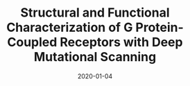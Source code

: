 ---
title: "Structural and Functional Characterization of G Protein-Coupled Receptors with Deep Mutational Scanning"
date: '2020-01-04'
authors: "Jones EM, Lubock NB, Venkatakrishnan AJ, Wang J, Tseng AM, Paggi JM, Latorraca NR, Cancilla D, Satyadi M, Davis JE, Babu MM, Dror RO, Kosuri S"
reviewers: "Estevam G, Fraser JS"

peer-review:
- disqus: 27iu4y6
  biorxiv_versioned: 623108v3

article:
- pdf: https://elifesciences.org/articles/54895
  pmid: 33084570
---